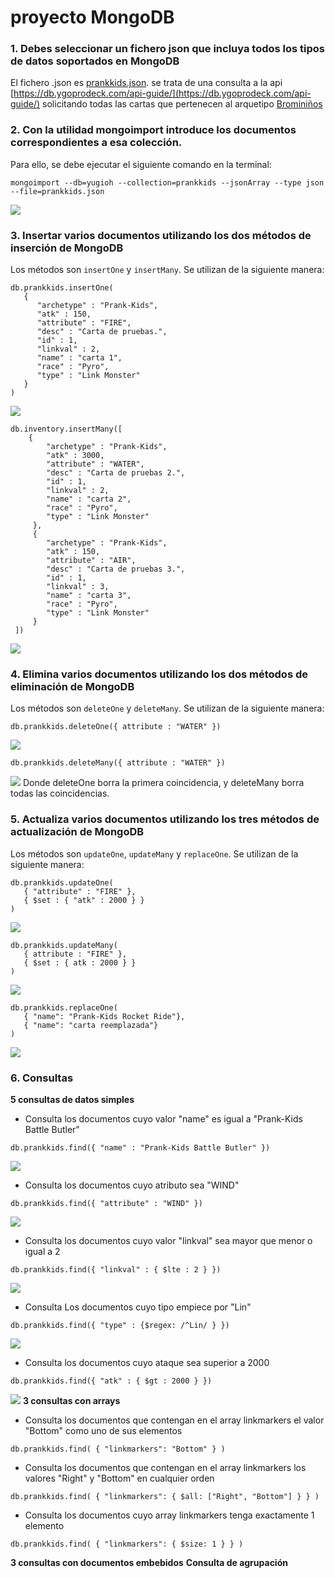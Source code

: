 # proyecto MongoDB
### 1. Debes seleccionar un fichero json que incluya todos los tipos de datos soportados en MongoDB
El fichero .json es [prankkids.json](prankkids.json). se trata de una consulta a la api [https://db.ygoprodeck.com/api-guide/](https://db.ygoprodeck.com/api-guide/) solicitando todas las cartas que pertenecen al arquetipo [Brominiños](https://yugioh.fandom.com/es/wiki/Bromini%C3%B1os)
### 2. Con la utilidad mongoimport introduce los documentos correspondientes a esa colección.
Para ello, se debe ejecutar el siguiente comando en la terminal:
```
mongoimport --db=yugioh --collection=prankkids --jsonArray --type json --file=prankkids.json
```
![](capturas/captura1.png)
### 3. Insertar varios documentos utilizando los dos métodos de inserción de MongoDB
Los métodos son `insertOne` y `insertMany`. Se utilizan de la siguiente manera:
```
db.prankkids.insertOne(
   {
      "archetype" : "Prank-Kids",
      "atk" : 150,
      "attribute" : "FIRE",
      "desc" : "Carta de pruebas.",
      "id" : 1,
      "linkval" : 2,
      "name" : "carta 1",
      "race" : "Pyro",
      "type" : "Link Monster"
   }
)
```
![](capturas/captura2.png)
```
db.inventory.insertMany([
    {
        "archetype" : "Prank-Kids",
        "atk" : 3000,
        "attribute" : "WATER",
        "desc" : "Carta de pruebas 2.",
        "id" : 1,
        "linkval" : 2,
        "name" : "carta 2",
        "race" : "Pyro",
        "type" : "Link Monster"
     },
     {
        "archetype" : "Prank-Kids",
        "atk" : 150,
        "attribute" : "AIR",
        "desc" : "Carta de pruebas 3.",
        "id" : 1,
        "linkval" : 3,
        "name" : "carta 3",
        "race" : "Pyro",
        "type" : "Link Monster"
     }
 ])
```
![](capturas/captura3.png)
### 4. Elimina varios documentos utilizando los dos métodos de eliminación de MongoDB
Los métodos son `deleteOne` y `deleteMany`. Se utilizan de la siguiente manera:
```
db.prankkids.deleteOne({ attribute : "WATER" })
```
![](capturas/captura4.png)
```
db.prankkids.deleteMany({ attribute : "WATER" })
```
![](capturas/captura5.png)
Donde deleteOne borra la primera coincidencia, y deleteMany borra todas las coincidencias.
### 5. Actualiza varios documentos utilizando los tres métodos de actualización de MongoDB
Los métodos son `updateOne`, `updateMany` y `replaceOne`. Se utilizan de la siguiente manera:
```
db.prankkids.updateOne(
   { "attribute" : "FIRE" },
   { $set : { "atk" : 2000 } }
)
```
![](capturas/captura6.png)
```
db.prankkids.updateMany(
   { attribute : "FIRE" },
   { $set : { atk : 2000 } }
)
```
![](capturas/captura7.png)
```
db.prankkids.replaceOne(
   { "name": "Prank-Kids Rocket Ride"},
   { "name": "carta reemplazada"}
)
```
![](capturas/captura8.png)

### 6. Consultas
**5 consultas de datos simples**
* Consulta los documentos cuyo valor "name" es igual a "Prank-Kids Battle Butler"
```
db.prankkids.find({ "name" : "Prank-Kids Battle Butler" })
```
![](capturas/captura9.png)
* Consulta los documentos cuyo atributo sea "WIND"
```
db.prankkids.find({ "attribute" : "WIND" })
```
![](capturas/captura12.png)
* Consulta los documentos cuyo valor "linkval" sea mayor que menor o igual a 2
```
db.prankkids.find({ "linkval" : { $lte : 2 } })
``` 
![](capturas/captura13.png)
* Consulta Los documentos cuyo tipo empiece por "Lin"
```
db.prankkids.find({ "type" : {$regex: /^Lin/ } })
```
![](capturas/captura10.png)
* Consulta los documentos cuyo ataque sea superior a 2000
```
db.prankkids.find({ "atk" : { $gt : 2000 } })
```
![](capturas/captura11.png)
**3 consultas con arrays**
* Consulta los documentos que contengan en el array linkmarkers el valor "Bottom" como uno de sus elementos
```
db.prankkids.find( { "linkmarkers": "Bottom" } )
```
* Consulta los documentos que contengan en el array linkmarkers los valores "Right" y "Bottom" en cualquier orden
```
db.prankkids.find( { "linkmarkers": { $all: ["Right", "Bottom"] } } )
```
* Consulta los documentos cuyo array linkmarkers tenga exactamente 1 elemento
```
db.prankkids.find( { "linkmarkers": { $size: 1 } } )
```
**3 consultas con documentos embebidos**
**Consulta de agrupación**
